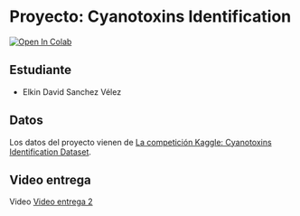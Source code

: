 # Proyecto: Cyanotoxins Identification

[![Open In Colab](https://colab.research.google.com/assets/colab-badge.svg)](https://colab.research.google.com/github/Elkin-1729/Deteccion_de_Microorganismos)

## Estudiante

- Elkin David Sanchez Vélez

## Datos

Los datos del proyecto vienen de [La competición Kaggle: Cyanotoxins Identification Dataset](https://www.kaggle.com/datasets/mudasirazhar/cyanotoxins-identification-dataset).

## Video entrega

Video [Video entrega 2](https://youtu.be/LJDzDPp04RY)

